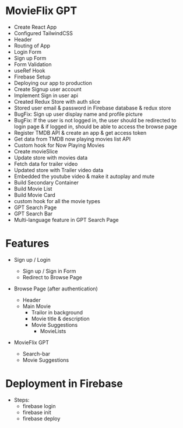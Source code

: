 # MovieFlix GPT

- Create React App
- Configured TailwindCSS
- Header
- Routing of App
- Login Form
- Sign up Form
- Form Validation
- useRef Hook
- Firebase Setup
- Deploying our app to production
- Create Signup user account
- Implement Sign in user api
- Created Redux Store with auth slice
- Stored user email & password in Firebase database & redux store
- BugFix: Sign up user display name and profile picture
- BugFix: If the user is not logged in, the user should be redirected to login page & if logged in, should be able to access the browse page
- Register TMDB API & create an app & get access token
- Get data from TMDB now playing movies list API
- Custom hook for Now Playing Movies
- Create movieSlice
- Update store with movies data
- Fetch data for trailer video
- Updated store with Trailer video data
- Embedded the youtube video & make it autoplay and mute
- Build Secondary Container
- Build Movie List
- Build Movie Card
- custom hook for all the movie types
- GPT Search Page
- GPT Search Bar
- Multi-language feature in GPT Search Page

# Features

- Sign up / Login

  - Sign up / Sign in Form
  - Redirect to Browse Page

- Browse Page (after authentication)

  - Header
  - Main Movie
    - Trailor in background
    - Movie title & description
    - Movie Suggestions
      - MovieLists

- MovieFlix GPT
  - Search-bar
  - Movie Suggestions

# Deployment in Firebase

- Steps:
  - firebase login
  - firebase init
  - firebase deploy
